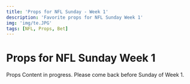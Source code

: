 ```yaml
---
title: 'Props for NFL Sunday - Week 1'
description: 'Favorite props for NFL Sunday Week 1'
img: 'img/te.JPG'
tags: [NFL, Props, Bet]
---
```


# Props for NFL Sunday Week 1

Props Content in progress. Please come back before Sunday of Week 1.